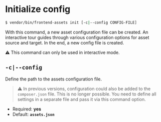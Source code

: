 # Initialize config

```bash
$ vendor/bin/frontend-assets init [-c|--config CONFIG-FILE]
```

With this command, a new asset configuration file can be created. An interactive
tour guides through various configuration options for asset source and target.
In the end, a new config file is created.

:warning: This command can only be used in interactive mode.

## `-c|--config`

Define the path to the assets configuration file.

> :warning: In previous versions, configuration could also be added to the `composer.json`
> file. This is no longer possible. You need to define all settings in a separate file
> and pass it via this command option.

* Required: **yes**
* Default: **`assets.json`**
